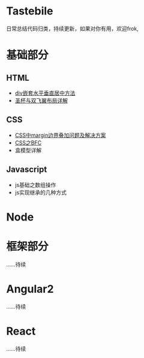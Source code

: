 # Tastebile

日常总结代码归类，持续更新，如果对你有用，欢迎frok,

# 基础部分

## HTML
- [div嵌套水平垂直居中方法](/html/div-center-middle)
- [圣杯与双飞翼布局详解](/html/the-holy-grail)

## CSS

- [CSS中margin边界叠加问题及解决方案](/css/margin-margin)
- [CSS之BFC](/css/bfc)
- 盒模型详解

## Javascript

- js基础之数组操作
- js实现继承的几种方式

# Node

# 框架部分

……待续

# Angular2

……待续

# React

……待续
